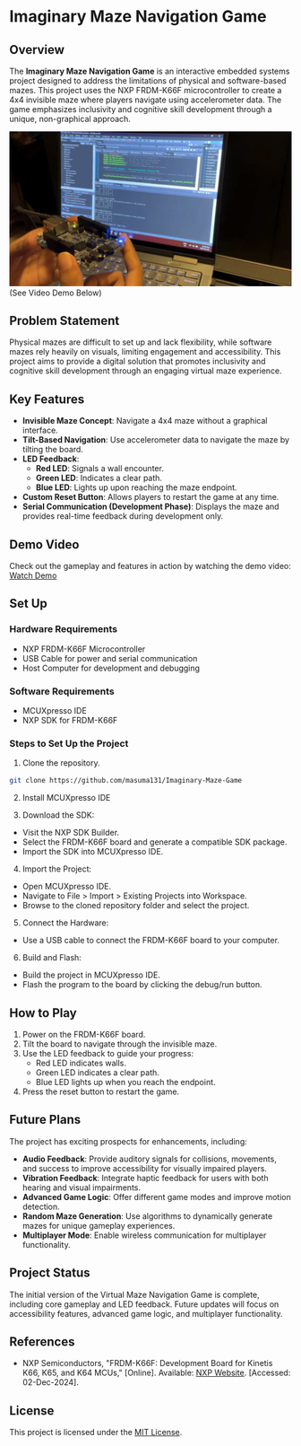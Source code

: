# Imaginary Maze Navigation Game

## Overview
The **Imaginary Maze Navigation Game** is an interactive embedded systems project designed to address the limitations of physical and software-based mazes. This project uses the NXP FRDM-K66F microcontroller to create a 4x4 invisible maze where players navigate using accelerometer data. The game emphasizes inclusivity and cognitive skill development through a unique, non-graphical approach. <br>

![Video Thumbnail](video-thumbnail.png)
(See Video Demo Below)

## Problem Statement
Physical mazes are difficult to set up and lack flexibility, while software mazes rely heavily on visuals, limiting engagement and accessibility. This project aims to provide a digital solution that promotes inclusivity and cognitive skill development through an engaging virtual maze experience.

## Key Features
- **Invisible Maze Concept**: Navigate a 4x4 maze without a graphical interface.
- **Tilt-Based Navigation**: Use accelerometer data to navigate the maze by tilting the board.
- **LED Feedback**:
  - **Red LED**: Signals a wall encounter.
  - **Green LED**: Indicates a clear path.
  - **Blue LED**: Lights up upon reaching the maze endpoint.
- **Custom Reset Button**: Allows players to restart the game at any time.
- **Serial Communication (Development Phase)**: Displays the maze and provides real-time feedback during development only.

## Demo Video
Check out the gameplay and features in action by watching the demo video:
[Watch Demo](https://youtu.be/Y5yXIvSMFpk?si=vNWENwVswH105zBH)

## Set Up
### Hardware Requirements
- NXP FRDM-K66F Microcontroller
- USB Cable for power and serial communication
- Host Computer for development and debugging

### Software Requirements
- MCUXpresso IDE
- NXP SDK for FRDM-K66F

### Steps to Set Up the Project
1. Clone the repository.
```bash
git clone https://github.com/masuma131/Imaginary-Maze-Game
```
2. Install MCUXpresso IDE
  
3. Download the SDK:
- Visit the NXP SDK Builder.
- Select the FRDM-K66F board and generate a compatible SDK package.
- Import the SDK into MCUXpresso IDE.

4. Import the Project:
- Open MCUXpresso IDE.
- Navigate to File > Import > Existing Projects into Workspace.
- Browse to the cloned repository folder and select the project.

5. Connect the Hardware:
- Use a USB cable to connect the FRDM-K66F board to your computer.

6. Build and Flash:
- Build the project in MCUXpresso IDE.
- Flash the program to the board by clicking the debug/run button.

## How to Play
1. Power on the FRDM-K66F board.
2. Tilt the board to navigate through the invisible maze.
3. Use the LED feedback to guide your progress:
   - Red LED indicates walls.
   - Green LED indicates a clear path.
   - Blue LED lights up when you reach the endpoint.
4. Press the reset button to restart the game.

## Future Plans
The project has exciting prospects for enhancements, including:
- **Audio Feedback**: Provide auditory signals for collisions, movements, and success to improve accessibility for visually impaired players.
- **Vibration Feedback**: Integrate haptic feedback for users with both hearing and visual impairments.
- **Advanced Game Logic**: Offer different game modes and improve motion detection.
- **Random Maze Generation**: Use algorithms to dynamically generate mazes for unique gameplay experiences.
- **Multiplayer Mode**: Enable wireless communication for multiplayer functionality.


## Project Status
The initial version of the Virtual Maze Navigation Game is complete, including core gameplay and LED feedback. Future updates will focus on accessibility features, advanced game logic, and multiplayer functionality.


## References
- NXP Semiconductors, "FRDM-K66F: Development Board for Kinetis K66, K65, and K64 MCUs," [Online]. Available: [NXP Website](https://www.nxp.com/design/development-boards/freedom-development-boards/mcu-development-boards/mcu-development-platform-for-kinetis-k66-k65-and-k64:FRDM-K66F). [Accessed: 02-Dec-2024].

## License
This project is licensed under the [MIT License](LICENSE).
